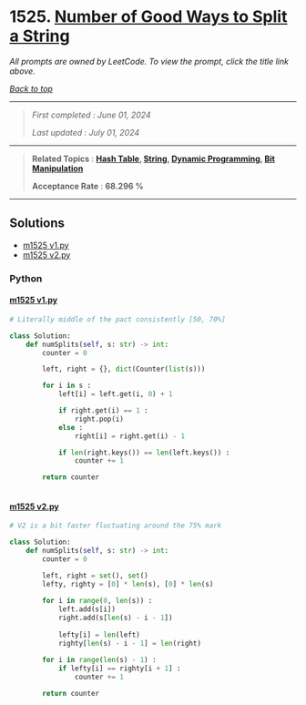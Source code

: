 # 1525. [Number of Good Ways to Split a String](<https://leetcode.com/problems/number-of-good-ways-to-split-a-string>)

*All prompts are owned by LeetCode. To view the prompt, click the title link above.*

*[Back to top](<../README.md>)*

------

> *First completed : June 01, 2024*
>
> *Last updated : July 01, 2024*


------

> **Related Topics** : **[Hash Table](<by_topic/Hash Table.md>), [String](<by_topic/String.md>), [Dynamic Programming](<by_topic/Dynamic Programming.md>), [Bit Manipulation](<by_topic/Bit Manipulation.md>)**
>
> **Acceptance Rate** : **68.296 %**


------

## Solutions

- [m1525 v1.py](<../my-submissions/m1525 v1.py>)
- [m1525 v2.py](<../my-submissions/m1525 v2.py>)
### Python
#### [m1525 v1.py](<../my-submissions/m1525 v1.py>)
```Python
# Literally middle of the pact consistently [50, 70%]

class Solution:
    def numSplits(self, s: str) -> int:
        counter = 0

        left, right = {}, dict(Counter(list(s)))

        for i in s :
            left[i] = left.get(i, 0) + 1

            if right.get(i) == 1 :
                right.pop(i)
            else :
                right[i] = right.get(i) - 1

            if len(right.keys()) == len(left.keys()) :
                counter += 1

        return counter
            


```

#### [m1525 v2.py](<../my-submissions/m1525 v2.py>)
```Python
# V2 is a bit faster fluctuating around the 75% mark

class Solution:
    def numSplits(self, s: str) -> int:
        counter = 0

        left, right = set(), set()
        lefty, righty = [0] * len(s), [0] * len(s)
        
        for i in range(0, len(s)) :
            left.add(s[i])
            right.add(s[len(s) - i - 1])
            
            lefty[i] = len(left)
            righty[len(s) - i - 1] = len(right)
        
        for i in range(len(s) - 1) :
            if lefty[i] == righty[i + 1] :
                counter += 1

        return counter
            


```

